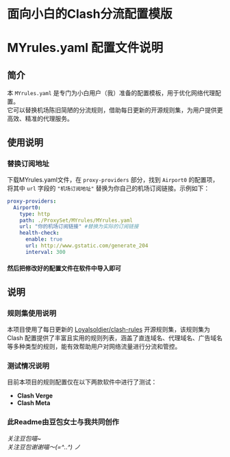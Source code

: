 # 面向小白的Clash分流配置模版
# MYrules.yaml 配置文件说明

## 简介
本 `MYrules.yaml` 是专门为小白用户（我）准备的配置模板，用于优化网络代理配置。  
它可以替换机场陈旧简陋的分流规则，借助每日更新的开源规则集，为用户提供更高效、精准的代理服务。

## 使用说明

### 替换订阅地址
下载MYrules.yaml文件，在 `proxy-providers` 部分，找到 `Airport0` 的配置项，将其中 `url` 字段的 `"机场订阅地址"` 替换为你自己的机场订阅链接。示例如下：
```yaml
proxy-providers:
  Airport0:
    type: http
    path: ./ProxySet/MYrules/MYrules.yaml
    url: "你的机场订阅链接" #替换为实际的订阅链接
    health-check:
      enable: true
      url: http://www.gstatic.com/generate_204
      interval: 300
```

#### 然后把修改好的配置文件在软件中导入即可

## 说明
### 规则集使用说明
本项目使用了每日更新的 [Loyalsoldier/clash-rules](https://github.com/Loyalsoldier/clash-rules) 开源规则集，该规则集为 Clash 配置提供了丰富且实用的规则列表，涵盖了直连域名、代理域名、广告域名等多种类型的规则，能有效帮助用户对网络流量进行分流和管控。

### 测试情况说明
目前本项目的规则配置仅在以下两款软件中进行了测试：
- **Clash Verge**
- **Clash Meta**

### 此Readme由豆包女士与我共同创作
*关注豆包喵~*  
*关注豆包谢谢喵～(=^‥^) ノ*
